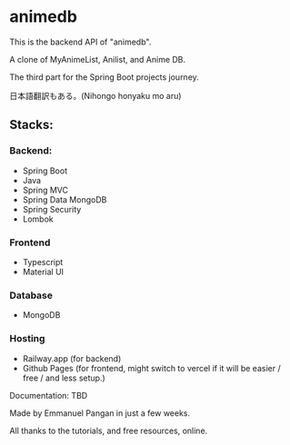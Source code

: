 # animedb

This is the backend API of "animedb".

A clone of MyAnimeList, Anilist, and Anime DB.

The third part for the Spring Boot projects journey.

日本語翻訳もある。(Nihongo honyaku mo aru)

## Stacks:

### Backend:
- Spring Boot
- Java
- Spring MVC
- Spring Data MongoDB
- Spring Security
- Lombok

### Frontend
 - Typescript
 - Material UI

### Database
- MongoDB

### Hosting
- Railway.app (for backend) 
- Github Pages (for frontend, might switch to vercel if it will be easier / free / and less setup.)

Documentation: TBD

Made by Emmanuel Pangan in just a few weeks.

All thanks to the tutorials, and free resources, online.
